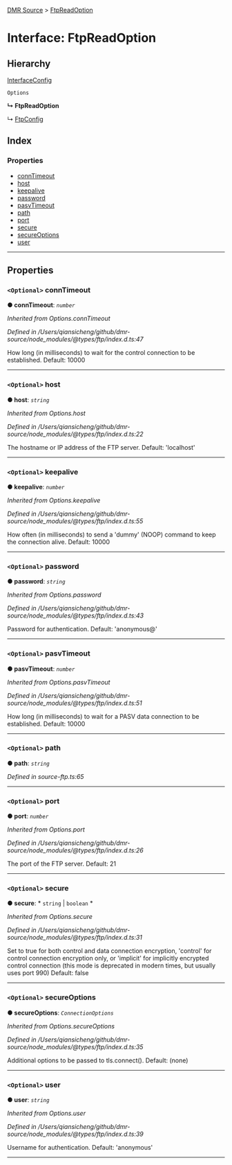 [DMR Source](../README.md) > [FtpReadOption](../interfaces/ftpreadoption.md)

# Interface: FtpReadOption

## Hierarchy

 [InterfaceConfig](interfaceconfig.md)

 `Options`

**↳ FtpReadOption**

↳  [FtpConfig](ftpconfig.md)

## Index

### Properties

* [connTimeout](ftpreadoption.md#conntimeout)
* [host](ftpreadoption.md#host)
* [keepalive](ftpreadoption.md#keepalive)
* [password](ftpreadoption.md#password)
* [pasvTimeout](ftpreadoption.md#pasvtimeout)
* [path](ftpreadoption.md#path)
* [port](ftpreadoption.md#port)
* [secure](ftpreadoption.md#secure)
* [secureOptions](ftpreadoption.md#secureoptions)
* [user](ftpreadoption.md#user)

---

## Properties

<a id="conntimeout"></a>

### `<Optional>` connTimeout

**● connTimeout**: *`number`*

*Inherited from Options.connTimeout*

*Defined in /Users/qiansicheng/github/dmr-source/node_modules/@types/ftp/index.d.ts:47*

How long (in milliseconds) to wait for the control connection to be established. Default: 10000

___
<a id="host"></a>

### `<Optional>` host

**● host**: *`string`*

*Inherited from Options.host*

*Defined in /Users/qiansicheng/github/dmr-source/node_modules/@types/ftp/index.d.ts:22*

The hostname or IP address of the FTP server. Default: 'localhost'

___
<a id="keepalive"></a>

### `<Optional>` keepalive

**● keepalive**: *`number`*

*Inherited from Options.keepalive*

*Defined in /Users/qiansicheng/github/dmr-source/node_modules/@types/ftp/index.d.ts:55*

How often (in milliseconds) to send a 'dummy' (NOOP) command to keep the connection alive. Default: 10000

___
<a id="password"></a>

### `<Optional>` password

**● password**: *`string`*

*Inherited from Options.password*

*Defined in /Users/qiansicheng/github/dmr-source/node_modules/@types/ftp/index.d.ts:43*

Password for authentication. Default: 'anonymous@'

___
<a id="pasvtimeout"></a>

### `<Optional>` pasvTimeout

**● pasvTimeout**: *`number`*

*Inherited from Options.pasvTimeout*

*Defined in /Users/qiansicheng/github/dmr-source/node_modules/@types/ftp/index.d.ts:51*

How long (in milliseconds) to wait for a PASV data connection to be established. Default: 10000

___
<a id="path"></a>

### `<Optional>` path

**● path**: *`string`*

*Defined in source-ftp.ts:65*

___
<a id="port"></a>

### `<Optional>` port

**● port**: *`number`*

*Inherited from Options.port*

*Defined in /Users/qiansicheng/github/dmr-source/node_modules/@types/ftp/index.d.ts:26*

The port of the FTP server. Default: 21

___
<a id="secure"></a>

### `<Optional>` secure

**● secure**: * `string` &#124; `boolean`
*

*Inherited from Options.secure*

*Defined in /Users/qiansicheng/github/dmr-source/node_modules/@types/ftp/index.d.ts:31*

Set to true for both control and data connection encryption, 'control' for control connection encryption only, or 'implicit' for implicitly encrypted control connection (this mode is deprecated in modern times, but usually uses port 990) Default: false

___
<a id="secureoptions"></a>

### `<Optional>` secureOptions

**● secureOptions**: *`ConnectionOptions`*

*Inherited from Options.secureOptions*

*Defined in /Users/qiansicheng/github/dmr-source/node_modules/@types/ftp/index.d.ts:35*

Additional options to be passed to tls.connect(). Default: (none)

___
<a id="user"></a>

### `<Optional>` user

**● user**: *`string`*

*Inherited from Options.user*

*Defined in /Users/qiansicheng/github/dmr-source/node_modules/@types/ftp/index.d.ts:39*

Username for authentication. Default: 'anonymous'

___

